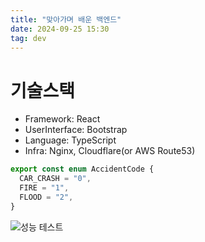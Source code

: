 ```yaml
---
title: "맞아가며 배운 백엔드"
date: 2024-09-25 15:30
tag: dev
---
```


# 기술스택

- Framework: React
- UserInterface: Bootstrap
- Language: TypeScript
- Infra: Nginx, Cloudflare(or AWS Route53)

```typescript
export const enum AccidentCode {
  CAR_CRASH = "0",
  FIRE = "1",
  FLOOD = "2",
}
```

![성능 테스트](https://j93.es/api/posts/dev/backend-begin/img/performance-test.png)

